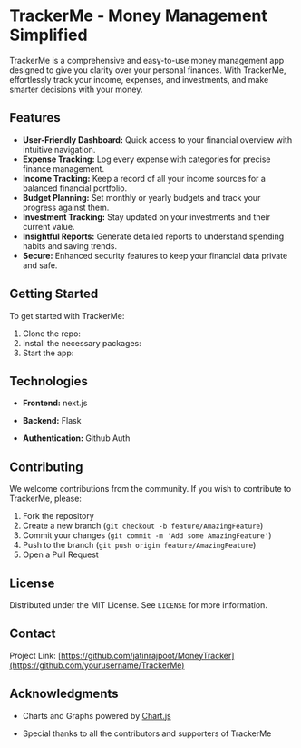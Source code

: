 # TrackerMe - Money Management Simplified

TrackerMe is a comprehensive and easy-to-use money management app designed to give you clarity over your personal finances. With TrackerMe, effortlessly track your income, expenses, and investments, and make smarter decisions with your money.

## Features

- **User-Friendly Dashboard:** Quick access to your financial overview with intuitive navigation.
- **Expense Tracking:** Log every expense with categories for precise finance management.
- **Income Tracking:** Keep a record of all your income sources for a balanced financial portfolio.
- **Budget Planning:** Set monthly or yearly budgets and track your progress against them.
- **Investment Tracking:** Stay updated on your investments and their current value.
- **Insightful Reports:** Generate detailed reports to understand spending habits and saving trends.
- **Secure:** Enhanced security features to keep your financial data private and safe.

## Getting Started

To get started with TrackerMe:

1. Clone the repo:
2. Install the necessary packages:
3. Start the app:


## Technologies

- **Frontend:** next.js 
- **Backend:** Flask

- **Authentication:** Github Auth


## Contributing

We welcome contributions from the community. If you wish to contribute to TrackerMe, please:

1. Fork the repository
2. Create a new branch (`git checkout -b feature/AmazingFeature`)
3. Commit your changes (`git commit -m 'Add some AmazingFeature'`)
4. Push to the branch (`git push origin feature/AmazingFeature`)
5. Open a Pull Request

## License

Distributed under the MIT License. See `LICENSE` for more information.

## Contact


Project Link: [https://github.com/jatinrajpoot/MoneyTracker](https://github.com/yourusername/TrackerMe)

## Acknowledgments


- Charts and Graphs powered by [Chart.js](https://www.chartjs.org/)

- Special thanks to all the contributors and supporters of TrackerMe

